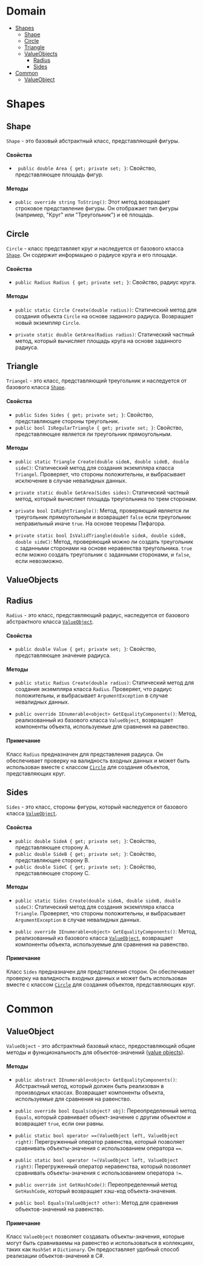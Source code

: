 # Domain

- [Shapes](#shapes)
	- [Shape](#shape)
	- [Circle](#circle)
	- [Triangle](#triangle)
	- [ValueObjects](#valueobjects)
		- [Radius](#radius)
		- [Sides](#sides)
- [Common](#common)
	- [ValueObject](#valueobject)

# Shapes

## Shape

`Shape` - это базовый абстрактный класс, представляющий фигуры.

#### Свойства

- ` public double Area { get; private set; }`: Свойство, представляющее площадь 
фигур.

#### Методы

- `public override string ToString()`: 
Этот метод возвращает строковое представление фигуры. 
Он отображает тип фигуры (например, "Круг" или "Треугольник") 
и её площадь.

## Circle

`Circle` - класс представляет круг и наследуется от базового 
класса [`Shape`](#shape). Он содержит информацию о радиусе круга 
и его площади.

#### Свойства

- `public Radius Radius { get; private set; }`: Свойство, радиус круга.


#### Методы

- `public static Circle Create(double radius))`: 
Статический метод для создания объекта `Circle` на основе заданного 
радиуса. Возвращает новый экземпляр `Circle`.

- `private static double GetArea(Radius radius)`: 
Статический частный метод, который вычисляет площадь круга на основе 
заданного радиуса.

## Triangle

`Triangel` - это класс, представляющий треугольник и наследуется от базового класса [`Shape`](#shape).

#### Свойства

- `public Sides Sides { get; private set; }`: Свойство, представляющее стороны треугольник.
- `public bool IsRegularTriangle { get; private set; }`: Свойство, представляющее является ли треугольник прямоугольным.

#### Методы

- `public static Triangle Create(double sideA, double sideB, double sideC)`: 
Статический метод для создания экземпляра класса `Triangel`. Проверяет, что стороны 
положительны, и выбрасывает исключение в случае невалидных данных.

- `private static double GetArea(Sides sides)`: 
Статический частный метод, который вычисляет площадь треугольника по 
трем сторонам.

- `private bool IsRightTriangle()`: 
Метод, проверяющий является ли треугольник прямоугольным и возвращает `false`
если треугольник неправильный иначе `true`. На основе теоремы Пифагора.

- `private static bool IsValidTriangle(double sideA, double sideB, double sideC)`: 
Метод, проверяющий можно ли создать треугольник с заданными сторонами 
на основе неравенства треугольника. `true` eсли можно создать треугольник 
с заданными сторонами, и `false`, если невозможно.

## ValueObjects

## Radius

`Radius` - это класс, представляющий радиус, наследуется от базового абстрактного класса [`ValueObject`](#valueobject).

#### Свойства

- `public double Value { get; private set; }`: Свойство, представляющее значение радиуса.

#### Методы

- `public static Radius Create(double radius)`: 
Статический метод для создания экземпляра класса `Radius`. Проверяет, что радиус 
положительны, и выбрасывает `ArgumentException` в случае невалидных данных.

- `public override IEnumerable<object> GetEqualityComponents()`: 
Метод, реализованный из базового класса `ValueObject`, возвращает компоненты объекта, 
используемые для сравнения на равенство.

#### Примечание

Класс `Radius` предназначен для представления радиуса. Он обеспечивает проверку 
на валидность входных данных и может быть использован вместе с классом [`Circle`](#circle) для создания 
объектов, представляющих круг.

## Sides

`Sides` - это класс, стороны фигуры, который наследуется от базового класса [`ValueObject`](#valueobject).

#### Свойства

- `public double SideA { get; private set; }`: Свойство, представляющее сторону A.
- `public double SideB { get; private set; }`: Свойство, представляющее сторону B.
- `public double SideC { get; private set; }`: Свойство, представляющее сторону C.

#### Методы

- `public static Sides Create(double sideA, double sideB, double sideC)`: 
Статический метод для создания экземпляра класса `Triangle`. Проверяет, что стороны 
положительны, и выбрасывает `ArgumentException` в случае невалидных данных.

- `public override IEnumerable<object> GetEqualityComponents()`: 
Метод, реализованный из базового класса [`ValueObject`](#valueobject), возвращает компоненты объекта, 
используемые для сравнения на равенство.

#### Примечание

Класс `Sides` предназначен для представления сторон. Он обеспечивает проверку 
на валидность входных данных и может быть использован вместе с классом [`Circle`](#circle) для создания 
объектов, представляющих круг.

# Common

## ValueObject

`ValueObject` - это абстрактный базовый класс, предоставляющий 
общие методы и функциональность для объектов-значений ([value objects](#valueobjects)).

#### Методы

- `public abstract IEnumerable<object> GetEqualityComponents()`: 
Абстрактный метод, который должен быть реализован в производных классах. 
Возвращает компоненты объекта, используемые для сравнения на равенство.

- `public override bool Equals(object? obj)`: 
Переопределенный метод `Equals`, который сравнивает объект-значение 
с другим объектом и возвращает `true`, если они равны.

- `public static bool operator ==(ValueObject left, ValueObject right)`: 
Перегруженный оператор равенства, который позволяет сравнивать объекты-значения 
с использованием оператора `==`.

- `public static bool operator !=(ValueObject left, ValueObject right)`: 
Перегруженный оператор неравенства, который позволяет сравнивать 
объекты-значения с использованием оператора `!=`.

- `public override int GetHashCode()`: 
Переопределенный метод `GetHashCode`, который возвращает хэш-код 
объекта-значения.

- `public bool Equals(ValueObject? other)`: 
Метод для сравнения объектов-значений на равенство.

#### Примечание

Класс `ValueObject` позволяет создавать объекты-значения, которые могут 
быть сравниваемы на равенство и использоваться в коллекциях, 
таких как `HashSet` и `Dictionary`. Он предоставляет удобный способ 
реализации объектов-значений в C#.
